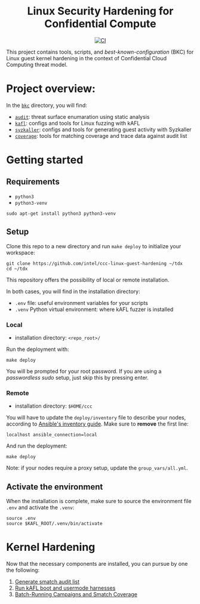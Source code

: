 <h1 align="center">
  <br>Linux Security Hardening for Confidential Compute</br>
</h1>

<p align="center">
  <a href="https://github.com/Wenzel/ccc-linux-guest-hardening/actions/workflows/ci.yml">
    <img src="https://github.com/Wenzel/ccc-linux-guest-hardening/actions/workflows/ci.yml/badge.svg" alt="CI">
  </a>
</p>

This project contains tools, scripts, and _best-known-configuration_ (BKC) for
Linux guest kernel hardening in the context of Confidential Cloud Computing threat
model.

# Project overview:

In the [`bkc`](https://github.com/intel/ccc-linux-guest-hardening/tree/master/bkc) directory, you will find:

- [`audit`](https://github.com/intel/ccc-linux-guest-hardening/tree/master/bkc/audit): threat surface enumaration using static analysis
- [`kafl`](https://github.com/intel/ccc-linux-guest-hardening/tree/master/bkc/kafl): configs and tools for Linux fuzzing with kAFL
- [`syzkaller`](https://github.com/intel/ccc-linux-guest-hardening/tree/master/bkc/syzkaller): configs and tools for generating guest activity with Syzkaller
- [`coverage`](https://github.com/intel/ccc-linux-guest-hardening/tree/master/bkc/coverage): tools for matching coverage and trace data against audit list

# Getting started

## Requirements

- `python3`
- `python3-venv`

~~~
sudo apt-get install python3 python3-venv
~~~

## Setup

Clone this repo to a new directory and run `make deploy` to initialize your workspace:

```shell
git clone https://github.com/intel/ccc-linux-guest-hardening ~/tdx
cd ~/tdx
```

This repository offers the possibility of local or remote installation.

In both cases, you will find in the installation directory:
- `.env` file: useful environment variables for your scripts
- `.venv` Python virtual environment: where kAFL fuzzer is installed

### Local

- installation directory: `<repo_root>/`

Run the deployment with:
~~~
make deploy
~~~

You will be prompted for your root password.
If you are using a _passwordless sudo_ setup, just skip this by pressing enter.

### Remote

- installation directory: `$HOME/ccc`

You will have to update the `deploy/inventory` file to describe your nodes, according to [Ansible's inventory guide](https://docs.ansible.com/ansible/latest/user_guide/intro_inventory.html).
Make sure to **remove** the first line:

~~~
localhost ansible_connection=local
~~~

And run the deployment:

~~~
make deploy
~~~

Note: if your nodes require a proxy setup, update the `group_vars/all.yml`.

## Activate the environment

When the installation is complete, make sure to source the environment file `.env` and activate the `.venv`:

```shell
source .env
source $KAFL_ROOT/.venv/bin/activate
```

# Kernel Hardening

Now that the necessary components are installed, you can pursue by one the following:

1. [Generate smatch audit list](./docs/generate_smatch_audit_list.md)
2. [Run kAFL boot and usermode harnesses](./bkc/kafl)
3. [Batch-Running Campaigns and Smatch Coverage](./docs/batch_run_campaign.md)
